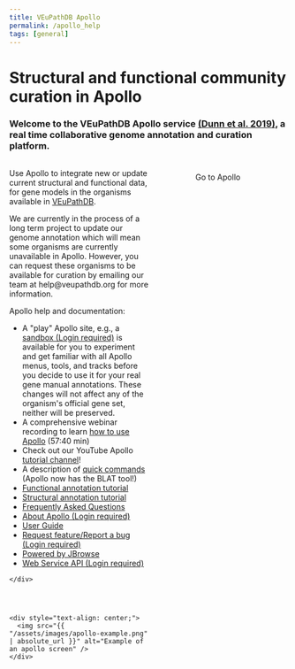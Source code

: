 ```yaml
---
title: VEuPathDB Apollo
permalink: /apollo_help
tags: [general]
---
```

<style>

div.apollo-layout {
  display: flex;
  justify-content: space-between;
}
div.apollo-layout>div {
  width: 60%;
}
div.apollo-layout img {
  width: 40em; 
  margin-top: .5em; 
  margin-left: 1em;  
  border: 1px solid grey;
}
div.centered-button {
  margin-top: 1.5em;
  text-align: center;
}
div.centered-button a {
  text-decoration: none;
}

</style>


<h1>Structural and functional community curation in Apollo</h1>

<div class="static-content">
  <h3>Welcome to the VEuPathDB Apollo service <a target="_blank" href="https://pubmed.ncbi.nlm.nih.gov/30726205">(Dunn et al. 2019)</a>, a real time collaborative genome annotation and curation platform.</h3>

  <div class="apollo-layout">
    <div>
      <p>
      Use Apollo to integrate new or update current structural and functional data, for gene models in the organisms available in <a href="https://veupathdb.org/veupathdb/app/search/organism/GenomeDataTypes/result">VEuPathDB</a>.</p> 
<p>
We are currently in the process of a long term project to update our genome annotation which will mean some organisms are currently unavailable in Apollo. However, you can request these organisms to be available for curation by emailing our team at help@veupathdb.org for more information.</p>
      
<p>Apollo help and documentation:
<ul> 
 <li>A "play" Apollo site, e.g., a <a href="https://apollo-sandbox.veupathdb.org/annotator/index">sandbox (Login required)</a> is available for you to experiment and get familiar with all Apollo menus, tools, and tracks before you decide to use it for your real gene manual annotations. These changes will not affect any of the organism's official gene set, neither will be preserved.</li>
  <li>A comprehensive webinar recording to learn <a href="https://youtu.be/RMXZDBMh8Fo">how to use Apollo</a> (57:40 min)</li>
  <li>Check out our YouTube Apollo <a href="https://youtube.com/playlist?list=PLWzQB3i5sYALdtuACxZRowVoqhLimhwx_">tutorial channel</a>!</li>
  <li>A description of <a href="/a/app/static-content/apolloQuickCommands.html">quick commands</a> (Apollo now has the BLAT tool!)</li> 
  <li><a href="{{'/documents/Apollo_functional_annotation_26_10_2021.pdf' | absolute_url}}">Functional annotation tutorial </a> </li>
  <li><a href="{{'/documents/Apollo_structural_annotation_31_05_2022.pdf' | absolute_url}}">Structural annotation tutorial </a> </li>
  <li><a href="{{'/documents/FAQ_Apollo_13_12_2021.pdf' | absolute_url}}">Frequently Asked Questions </a> </li>
  <li><a href="https://apollo.veupathdb.org/1613634913933131701353630290/about">About Apollo (Login required)</a></li> 
  <li><a href="https://genomearchitect.readthedocs.io/en/latest/UsersGuide.html">User Guide</a></li> 
  <li><a href="https://github.com/gmod/apollo/issues/new">Request feature/Report a bug (Login required)</a></li> 
  <li><a href="https://jbrowse.org/jb2/">Powered by JBrowse</a></li> 
  <li><a href="https://apollo.veupathdb.org/56133187121381847651851098590/jbrowse/web_services/api">Web Service API (Login required)</a></li> 

</ul>
  </p>
      
    </div>
  

  
  
    <div style="text-align: center;">
      <img src="{{ "/assets/images/apollo-example.png" | absolute_url }}" alt="Example of an apollo screen" />      
    </div>
  </div>

  <div class="centered-button">
      <a class="eupathdb-BigButton" title="Open Apollo in a new tab/window"  href="https://apollo.veupathdb.org/">Go to Apollo</a>
  </div>

</div>

